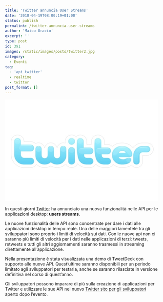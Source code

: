 ```yaml
---
title: 'Twitter annuncia User Streams'
date: '2010-04-19T08:00:19+01:00'
status: publish
permalink: /twitter-annuncia-user-streams
author: 'Maico Orazio'
excerpt: ''
type: post
id: 391
images: /static/images/posts/twitter2.jpg
category:
  - Eventi
tag:
  - 'api twitter'
  - realtime
  - twitter
post_format: []
---
```


![Twitter](/static/images/posts/twitter2.jpg 'twitter')

In questi giorni [Twitter](http://www.twitter.com 'Twitter') ha annunciato una nuova funzionalità nelle API per le applicazioni desktop: **users streams**.

Le nuove funzionalità delle API sono concentrate per dare i dati alle applicazioni desktop in tempo reale. Una delle maggiori lamentele tra gli sviluppatori sono proprio i limiti di velocità sui dati. Con le nuove api non ci saranno più limiti di velocità per i dati nelle applicazioni di terzi: tweets, retweets e tutti gli altri aggiornamenti saranno trasmessi in streaming direttamente all’applicazione.

Nella presentazione è stata visualizzata una demo di TweetDeck con supporto alle nuove API. Quest’ultime saranno disponibili per un periodo limitato agli sviluppatori per testarla, anche se saranno rilasciate in versione definitiva nel corso di quest’anno.

Gli sviluppatori possono imparare di più sulla creazione di applicazioni per Twitter e utilizzare le sue API nel nuovo [Twitter sito per gli sviluppatori](http://dev.twitter.com/ 'Create cool applications!') aperto dopo l’evento.
